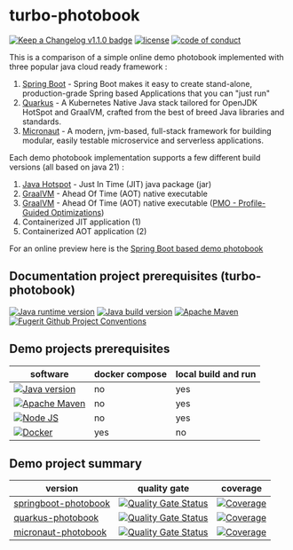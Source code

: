 # turbo-photobook

[![Keep a Changelog v1.1.0 badge](https://img.shields.io/badge/changelog-Keep%20a%20Changelog%20v1.1.0-%23E05735)](https://github.com/fugerit-org/fj-universe/blob/main/CHANGELOG.md)
[![license](https://img.shields.io/badge/License-MIT%20License-blue.svg)](https://opensource.org/license/mit)
[![code of conduct](https://img.shields.io/badge/conduct-Contributor%20Covenant-purple.svg)](https://github.com/fugerit-org/fj-universe/blob/main/CODE_OF_CONDUCT.md)

This is a comparison of a simple online demo photobook implemented with three popular java cloud ready framework : 

1. [Spring Boot](https://spring.io/projects/spring-boot) - Spring Boot makes it easy to create stand-alone, production-grade Spring based Applications that you can "just run"
2. [Quarkus](https://quarkus.io/) - A Kubernetes Native Java stack tailored for OpenJDK HotSpot and GraalVM, crafted from the best of breed Java libraries and standards.
3. [Micronaut](https://micronaut.io/) - A modern, jvm-based, full-stack framework for building modular, easily testable microservice and serverless applications.

Each demo photobook implementation supports a few different build versions (all based on java 21) :

1. [Java Hotspot](https://www.oracle.com/java/technologies/downloads/) - Just In Time (JIT) java package (jar)
2. [GraalVM](https://www.graalvm.org/) - Ahead Of Time (AOT) native executable
3. [GraalVM](https://www.graalvm.org/) - Ahead Of Time (AOT) native executable ([PMO - Profile-Guided Optimizations](https://www.graalvm.org/22.0/reference-manual/native-image/PGO/))
4. Containerized JIT application (1)
5. Containerized AOT application (2)

For an online preview here is the [Spring Boot based demo photobook](https://springio23.fugerit.org/photobook-demo/home/index.html)

## Documentation project prerequisites (turbo-photobook)

[![Java runtime version](https://img.shields.io/badge/run%20on-java%208+-%23113366.svg?style=for-the-badge&logo=openjdk&logoColor=white)](https://universe.fugerit.org/src/docs/versions/java11.html)
[![Java build version](https://img.shields.io/badge/build%20on-java%2011+-%23ED8B00.svg?style=for-the-badge&logo=openjdk&logoColor=white)](https://universe.fugerit.org/src/docs/versions/java11.html)
[![Apache Maven](https://img.shields.io/badge/Apache%20Maven-3.9.0+-C71A36?style=for-the-badge&logo=Apache%20Maven&logoColor=white)](https://universe.fugerit.org/src/docs/versions/maven3_9.html)
[![Fugerit Github Project Conventions](https://img.shields.io/badge/Fugerit%20Org-Project%20Conventions-1A36C7?style=for-the-badge&logo=Onlinect%20Playground&logoColor=white)](https://universe.fugerit.org/src/docs/conventions/index.html)

## Demo projects prerequisites

| software                                                                                                                                                                                           | docker compose | local build and run |
|----------------------------------------------------------------------------------------------------------------------------------------------------------------------------------------------------|----------------|---------------------|
| [![Java version](https://img.shields.io/badge/Java-GraalVM%2021+-%23ED8B00.svg?style=for-the-badge&logo=openjdk&logoColor=white)](https://universe.fugerit.org/src/docs/versions/gvm21.html)       | no             | yes                 |
| [![Apache Maven](https://img.shields.io/badge/Apache%20Maven-3.9.0+-C71A36?style=for-the-badge&logo=Apache%20Maven&logoColor=white)](https://universe.fugerit.org/src/docs/versions/maven3_9.html) | no             | yes                 |
| [![Node JS](https://img.shields.io/badge/Node%20JS-20+-1AC736?style=for-the-badge&logo=node.js&logoColor=white)](https://universe.fugerit.org/src/docs/versions/node.html)                         | no             | yes                 |
| [![Docker](https://img.shields.io/badge/docker-26+-1266E7?style=for-the-badge&logo=docker&logoColor=white)](https://universe.fugerit.org/src/docs/versions/docker.html)                            | yes            | no                  |

## Demo project summary

| version                                                                      | quality gate                                                                                                                                                                                                        | coverage                                                                                                                                                                                             | 
|------------------------------------------------------------------------------|---------------------------------------------------------------------------------------------------------------------------------------------------------------------------------------------------------------------|------------------------------------------------------------------------------------------------------------------------------------------------------------------------------------------------------|
| [springboot-photobook](https://github.com/fugerit-org/springboot-photobook/) | [![Quality Gate Status](https://sonarcloud.io/api/project_badges/measure?project=fugerit-org_springboot-photobook&metric=alert_status)](https://sonarcloud.io/summary/new_code?id=fugerit-org_springboot-photobook) | [![Coverage](https://sonarcloud.io/api/project_badges/measure?project=fugerit-org_springboot-photobook&metric=coverage)](https://sonarcloud.io/summary/new_code?id=fugerit-org_springboot-photobook) |
| [quarkus-photobook](https://github.com/fugerit-org/quarkus-photobook/)       | [![Quality Gate Status](https://sonarcloud.io/api/project_badges/measure?project=fugerit-org_quarkus-photobook&metric=alert_status)](https://sonarcloud.io/summary/new_code?id=fugerit-org_quarkus-photobook)       | [![Coverage](https://sonarcloud.io/api/project_badges/measure?project=fugerit-org_quarkus-photobook&metric=coverage)](https://sonarcloud.io/summary/new_code?id=fugerit-org_quarkus-photobook)       |
| [micronaut-photobook](https://github.com/fugerit-org/micronaut-photobook/)   | [![Quality Gate Status](https://sonarcloud.io/api/project_badges/measure?project=fugerit-org_micronaut-photobook&metric=alert_status)](https://sonarcloud.io/summary/new_code?id=fugerit-org_micronaut-photobook)   | [![Coverage](https://sonarcloud.io/api/project_badges/measure?project=fugerit-org_micronaut-photobook&metric=coverage)](https://sonarcloud.io/summary/new_code?id=fugerit-org_micronaut-photobook)   |

